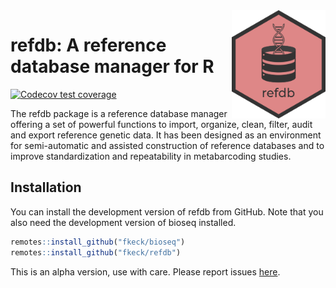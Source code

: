 <img src="man/figures/logo.png" align="right" width="150"/>

# refdb: A reference database manager for R

<!-- badges: start -->
[![Codecov test coverage](https://codecov.io/gh/fkeck/refdb/branch/main/graph/badge.svg)](https://codecov.io/gh/fkeck/refdb?branch=main)
<!-- badges: end -->

The refdb package is a reference database manager offering a set of powerful functions to import, organize, clean, filter, audit and export reference genetic data. It has been designed as an environment for semi-automatic and assisted construction of reference databases and to improve standardization and repeatability in metabarcoding studies.


## Installation

You can install the development version of refdb from GitHub. Note that you also need the development version of bioseq installed.


``` r
remotes::install_github("fkeck/bioseq")
remotes::install_github("fkeck/refdb")
```

This is an alpha version, use with care. Please report issues [here](https://github.com/fkeck/refdb/issues).

